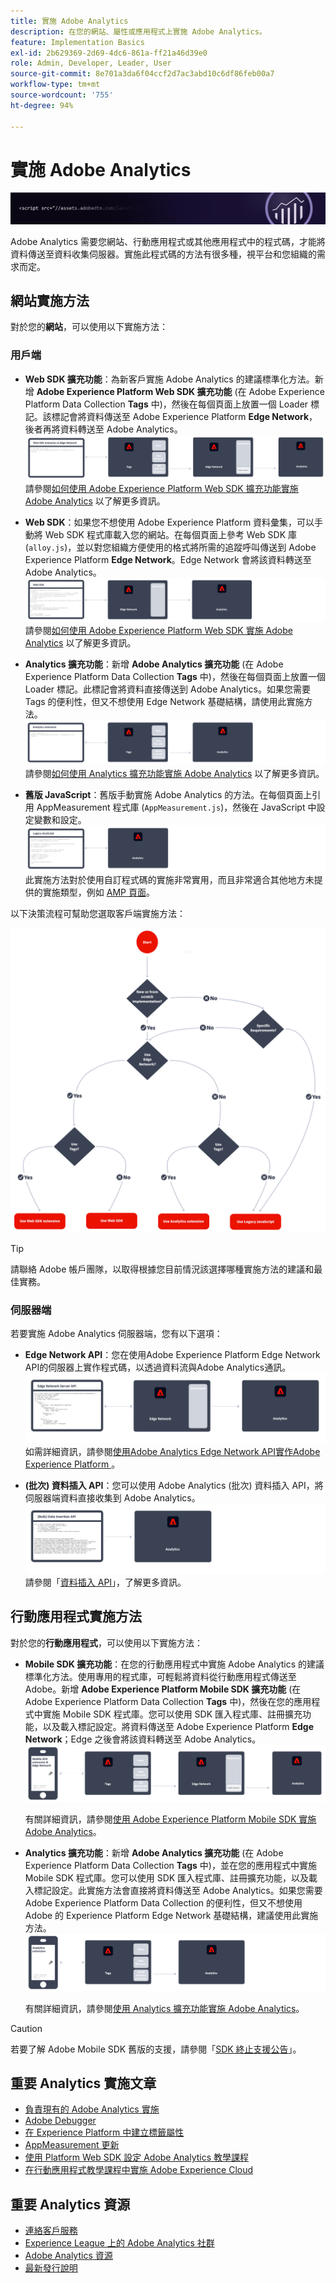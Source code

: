 ```yaml
---
title: 實施 Adobe Analytics
description: 在您的網站、屬性或應用程式上實施 Adobe Analytics。
feature: Implementation Basics
exl-id: 2b629369-2d69-4dc6-861a-ff21a46d39e0
role: Admin, Developer, Leader, User
source-git-commit: 8e701a3da6f04ccf2d7ac3abd10c6df86feb00a7
workflow-type: tm+mt
source-wordcount: '755'
ht-degree: 94%

---
```


# 實施 Adobe Analytics

![橫幅](../../assets/doc_banner_implement.png)

Adobe Analytics 需要您網站、行動應用程式或其他應用程式中的程式碼，才能將資料傳送至資料收集伺服器。實施此程式碼的方法有很多種，視平台和您組織的需求而定。

## 網站實施方法

對於您的&#x200B;**網站**，可以使用以下實施方法：

### 用戶端

* **Web SDK 擴充功能**：為新客戶實施 Adobe Analytics 的建議標準化方法。新增 **Adobe Experience Platform Web SDK 擴充功能** (在 Adobe Experience Platform Data Collection **Tags** 中)，然後在每個頁面上放置一個 Loader 標記。該標記會將資料傳送至 Adobe Experience Platform **Edge Network**，後者再將資料轉送至 Adobe Analytics。
  ![Web SDK 擴充功能](./assets/websdk-extension-implementation.png)
請參閱[如何使用 Adobe Experience Platform Web SDK 擴充功能實施 Adobe Analytics](./aep-edge/overview.md) 以了解更多資訊。

* **Web SDK**：如果您不想使用 Adobe Experience Platform 資料彙集，可以手動將 Web SDK 程式庫載入您的網站。在每個頁面上參考 Web SDK 庫 (`alloy.js`)，並以對您組織方便使用的格式將所需的追蹤呼叫傳送到 Adobe Experience Platform **Edge Network**。Edge Network 會將該資料轉送至 Adobe Analytics。
  ![Web SDK](./assets/websdk-implementation.png)
請參閱[如何使用 Adobe Experience Platform Web SDK 實施 Adobe Analytics](./aep-edge/overview.md) 以了解更多資訊。

* **Analytics 擴充功能**：新增 **Adobe Analytics 擴充功能** (在 Adobe Experience Platform Data Collection **Tags** 中)，然後在每個頁面上放置一個 Loader 標記。此標記會將資料直接傳送到 Adobe Analytics。如果您需要 Tags 的便利性，但又不想使用 Edge Network 基礎結構，請使用此實施方法。
  ![Adobe Analytics 擴充功能](./assets/analytics-extension-implementation.png)
請參閱[如何使用 Analytics 擴充功能實施 Adobe Analytics](launch/overview.md) 以了解更多資訊。

* **舊版 JavaScript**：舊版手動實施 Adobe Analytics 的方法。在每個頁面上引用 AppMeasurement 程式庫 (`AppMeasurement.js`)，然後在 JavaScript 中設定變數和設定。
  ![如何使用舊版 JavaScript 實施 Adobe Analytics](./assets/appmeasurement-implementation.png)
此實施方法對於使用自訂程式碼的實施非常實用，而且非常適合其他地方未提供的實施類型，例如 [AMP 頁面](other/amp.md)。

以下決策流程可幫助您選取客戶端實施方法：

![用於選取實施方法的決策樹，如本節所述。](./assets/decision-tree.png)


>[!TIP]
>
>請聯絡 Adobe 帳戶團隊，以取得根據您目前情況該選擇哪種實施方法的建議和最佳實務。

### 伺服器端

若要實施 Adob&#x200B;&#x200B;e Analytics 伺服器端，您有以下選項：

* **Edge Network API**：您在使用Adobe Experience Platform Edge Network API的伺服器上實作程式碼，以透過資料流與Adobe Analytics通訊。
  ![伺服器端實作](assets/edge-network-server-api.svg)
如需詳細資訊，請參閱[使用Adobe Analytics Edge Network API實作Adobe Experience Platform ](/help/implement/aep-edge/api/overview.md)。

* **(批次) 資料插入 API**：您可以使用 Adob&#x200B;&#x200B;e Analytics (批次) 資料插入 API，將伺服器端資料直接收集到 Adob&#x200B;&#x200B;e Analytics。
  ![資料插入 API](assets/analytics-apis.png)
請參閱「[資料插入 API](../import/c-data-insertion-api/c-data-insertion-api.md)」，了解更多資訊。

## 行動應用程式實施方法

對於您的&#x200B;**行動應用程式**，可以使用以下實施方法：

* **Mobile SDK 擴充功能**：在您的行動應用程式中實施 Adobe Analytics 的建議標準化方法。使用專用的程式庫，可輕鬆將資料從行動應用程式傳送至 Adobe。新增 **Adobe Experience Platform Mobile SDK 擴充功能** (在 Adobe Experience Platform Data Collection **Tags** 中)，然後在您的應用程式中實施 Mobile SDK 程式庫。您可以使用 SDK 匯入程式庫、註冊擴充功能，以及載入標記設定。將資料傳送至 Adobe Experience Platform **Edge Network**；Edge 之後會將該資料轉送至 Adobe Analytics。
  ![Mobile SDK 擴充功能](./assets/mobilesdk-extension.png)

  有關詳細資訊，請參閱[使用 Adobe Experience Platform Mobile SDK 實施 Adobe Analytics](../implement/aep-edge/mobile-sdk/overview.md)。

* **Analytics 擴充功能**：新增 **Adobe Analytics 擴充功能** (在 Adobe Experience Platform Data Collection **Tags** 中)，並在您的應用程式中實施 Mobile SDK 程式庫。您可以使用 SDK 匯入程式庫、註冊擴充功能，以及載入標記設定。此實施方法會直接將資料傳送至 Adobe Analytics。如果您需要 Adobe Experience Platform Data Collection 的便利性，但又不想使用 Adobe 的 Experience Platform Edge Network 基礎結構，建議使用此實施方法。
  ![Analytics 擴充功能](./assets/mobilesdk-analytics-extension.png)

  有關詳細資訊，請參閱[使用 Analytics 擴充功能實施 Adobe Analytics](../implement/aep-edge/mobile-sdk/overview.md)。


>[!CAUTION]
>
>若要了解 Adob&#x200B;&#x200B;e Mobile SDK 舊版的支援，請參閱「[SDK 終止支援公告](https://developer.adobe.com/client-sdks/resources/sdks-end-of-support/)」。

## 重要 Analytics 實施文章

* [負責現有的 Adobe Analytics 實施](/help/implement/prepare/existing-implementation.md)
* [Adobe Debugger](validate/debugger.md)
* [在 Experience Platform 中建立標籤屬性](launch/create-analytics-property.md)
* [AppMeasurement 更新](appmeasurement-updates.md)
* [使用 Platform Web SDK 設定 Adob&#x200B;&#x200B;e Analytics 教學課程](https://experienceleague.adobe.com/docs/platform-learn/implement-web-sdk/applications-setup/setup-analytics.html)
* [在行動應用程式教學課程中實施 Adobe Experience Cloud](https://experienceleague.adobe.com/docs/platform-learn/implement-mobile-sdk/overview.html)


## 重要 Analytics 資源

* [連絡客戶服務](https://experienceleague.adobe.com/?support-solution=Analytics#support)
* [Experience League 上的 Adobe Analytics 社群](https://experienceleaguecommunities.adobe.com/t5/adobe-analytics/ct-p/adobe-analytics-community)
* [Adobe Analytics 資源](https://experienceleaguecommunities.adobe.com/t5/adobe-analytics-discussions/adobe-analytics-resources/m-p/276666)
* [最新發行說明](../release-notes/latest.md)
